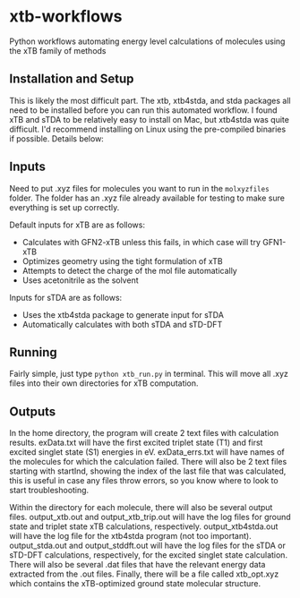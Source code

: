 # xtb-workflows
Python workflows automating energy level calculations of molecules using the xTB family of methods

## Installation and Setup

This is likely the most difficult part. The xtb, xtb4stda, and stda packages all need to be installed before you can run this automated workflow. I found xTB and sTDA to be relatively easy to install on Mac, but xtb4stda was quite difficult. I'd recommend installing on Linux using the pre-compiled binaries if possible. Details below:



## Inputs

Need to put .xyz files for molecules you want to run in the `molxyzfiles` folder. The folder has an .xyz file already available for testing to make sure everything is set up correctly.

Default inputs for xTB are as follows:
* Calculates with GFN2-xTB unless this fails, in which case will try GFN1-xTB
* Optimizes geometry using the tight formulation of xTB
* Attempts to detect the charge of the mol file automatically
* Uses acetonitrile as the solvent

Inputs for sTDA are as follows:
* Uses the xtb4stda package to generate input for sTDA
* Automatically calculates with both sTDA and sTD-DFT

## Running

Fairly simple, just type `python xtb_run.py` in terminal. This will move all .xyz files into their own directories for xTB computation.

## Outputs

In the home directory, the program will create 2 text files with calculation results. exData.txt will have the first excited triplet state (T1) and first excited singlet state (S1) energies in eV. exData_errs.txt will have names of the molecules for which the calculation failed. There will also be 2 text files starting with startInd, showing the index of the last file that was calculated, this is useful in case any files throw errors, so you know where to look to start troubleshooting.

Within the directory for each molecule, there will also be several output files. output_xtb.out and output_xtb_trip.out will have the log files for ground state and triplet state xTB calculations, respectively. output_xtb4stda.out will have the log file for the xtb4stda program (not too important). output_stda.out and output_stddft.out will have the log files for the sTDA or sTD-DFT calculations, respectively, for the excited singlet state calculation. There will also be several .dat files that have the relevant energy data extracted from the .out files. Finally, there will be a file called xtb_opt.xyz which contains the xTB-optimized ground state molecular structure.